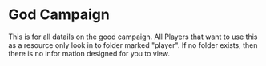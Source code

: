 # God Campaign
This is for all datails on the good campaign. All Players that want to use this as a resource only look
in to folder marked "player". If no folder exists, then there is no infor mation designed for you to
view.
